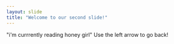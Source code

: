 ```yaml
---
layout: slide
title: "Welcome to our second slide!"
---
```

"i'm currrently reading honey girl"
Use the left arrow to go back!
